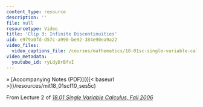 ```yaml
---
content_type: resource
description: ''
file: null
resourcetype: Video
title: 'Clip 3: Infinite Discontinuities'
uid: e979a0fd-d57c-a990-be92-384e90ea9a22
video_files:
  video_captions_file: /courses/mathematics/18-01sc-single-variable-calculus-fall-2010/1.-differentiation/part-a-definition-and-basic-rules/session-5-discontinuity/clip-3-infinite-discontinuities/ryLdyDrBfvI.vtt
video_metadata:
  youtube_id: ryLdyDrBfvI
---
```


» [Accompanying Notes (PDF)]({{< baseurl >}}/resources/mit18_01scf10_ses5c)

From Lecture 2 of [_18.01 Single Variable Calculus, Fall 2006_](/courses/18-01-single-variable-calculus-fall-2006/pages/video-lectures)